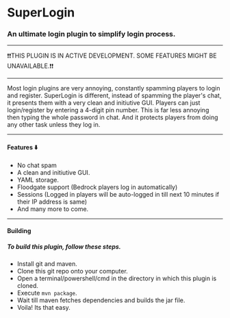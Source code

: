 # SuperLogin
### An ultimate login plugin to simplify login process.

___

❗❗THIS PLUGIN IS IN ACTIVE DEVELOPMENT. SOME FEATURES MIGHT BE UNAVAILABLE.❗❗

___

Most login plugins are very annoying, constantly spamming players to login and register. SuperLogin is different, instead of spamming the player's chat, it presents them with a very clean and initiutive GUI.
Players can just login/register by entering a 4-digit pin number. This is far less annoying then typing the whole password in chat. And it protects players from doing any other task unless they log in.

___

#### Features ⬇️
* No chat spam
* A clean and initiutive GUI. 
* YAML storage.
* Floodgate support (Bedrock players log in automatically)
* Sessions (Logged in players will be auto-logged in till next 10 minutes if their IP address is same)
* And many more to come.

___

#### Building
##### To build this plugin, follow these steps.
* Install git and maven.
* Clone this git repo onto your computer.
* Open a terminal/powershell/cmd in the directory in which this plugin is cloned.
* Execute `mvn package`.
* Wait till maven fetches dependencies and builds the jar file.
* Voila! Its that easy.
